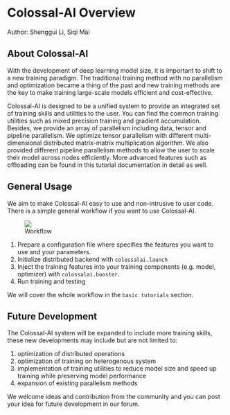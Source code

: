 # Colossal-AI Overview

Author: Shenggui Li, Siqi Mai

## About Colossal-AI

With the development of deep learning model size, it is important to shift to a new training paradigm. The traditional training method with no parallelism and optimization became a thing of the past and new training methods are the key to make training large-scale models efficient and cost-effective.

Colossal-AI is designed to be a unified system to provide an integrated set of training skills and utilities to the user. You can find the common training utilities such as mixed precision training and gradient accumulation. Besides, we provide an array of parallelism including data, tensor and pipeline parallelism. We optimize tensor parallelism with different multi-dimensional distributed matrix-matrix multiplication algorithm. We also provided different pipeline parallelism methods to allow the user to scale their model across nodes efficiently. More advanced features such as offloading can be found in this tutorial documentation in detail as well.

## General Usage

We aim to make Colossal-AI easy to use and non-intrusive to user code. There is a simple general workflow if you want to use Colossal-AI.

<figure style={{textAlign: "center"}}>
<img src="https://s2.loli.net/2022/01/28/ZK7ICWzbMsVuJof.png"/>
<figcaption>Workflow</figcaption>
</figure>

1. Prepare a configuration file where specifies the features you want to use and your parameters.
2. Initialize distributed backend with `colossalai.launch`
3. Inject the training features into your training components (e.g. model, optimizer) with `colossalai.booster`.
4. Run training and testing

We will cover the whole workflow in the `basic tutorials` section.

## Future Development

The Colossal-AI system will be expanded to include more training skills, these new developments may include but are not limited to:

1. optimization of distributed operations
2. optimization of training on heterogenous system
3. implementation of training utilities to reduce model size and speed up training while preserving model performance
4. expansion of existing parallelism methods

We welcome ideas and contribution from the community and you can post your idea for future development in our forum.
